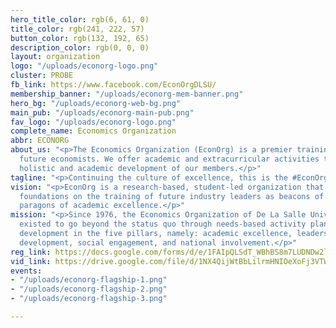 ```yaml
---
hero_title_color: rgb(6, 61, 0)
title_color: rgb(241, 222, 57)
button_color: rgb(132, 192, 65)
description_color: rgb(0, 0, 0)
layout: organization
logo: "/uploads/econorg-logo.png"
cluster: PROBE
fb_link: https://www.facebook.com/EconOrgDLSU/
membership_banner: "/uploads/econorg-mem-banner.png"
hero_bg: "/uploads/econorg-web-bg.png"
main_pub: "/uploads/econorg-main-pub.png"
fav_logo: "/uploads/econorg-logo.png"
complete_name: Economics Organization
abbr: ECONORG
about_us: "<p>The Economics Organization (EconOrg) is a premier training ground for
  future economists. We offer academic and extracurricular activities to aid in the
  holistic and academic development of our members.</p>"
tagline: "<p>Continuing the culture of excellence, this is the #EconOrgLegacy.</p>"
vision: "<p>EconOrg is a research-based, student-led organization that aims to lay
  foundations on the training of future industry leaders as beacons of service and
  paragons of academic excellence.</p>"
mission: "<p>Since 1976, the Economics Organization of De La Salle University has
  existed to go beyond the status quo through needs-based activity planning. To instill
  development in the five pillars, namely: academic excellence, leadership, holistic
  development, social engagement, and national involvement.</p>"
reg_link: https://docs.google.com/forms/d/e/1FAIpQLSdT_WBhBS8m7LUDNDw2lM1dfd3mcnVkE3Sm862plQ2e8_yFaQ/viewform
vid_link: https://drive.google.com/file/d/1NX4QijWtBbLilrmHNIOeXoFj3VTWAqX1/preview
events:
- "/uploads/econorg-flagship-1.png"
- "/uploads/econorg-flagship-2.png"
- "/uploads/econorg-flagship-3.png"

---
```

